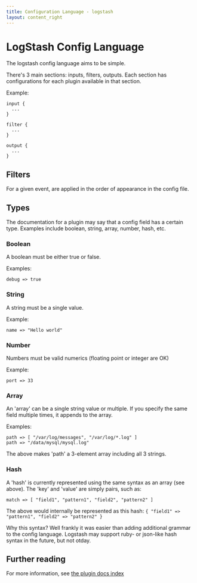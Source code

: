 ```yaml
---
title: Configuration Language - logstash
layout: content_right
---
```

# LogStash Config Language

The logstash config language aims to be simple.

There's 3 main sections: inputs, filters, outputs. Each section has
configurations for each plugin available in that section.

Example:

    input {
      ...
    }

    filter {
      ...
    }

    output {
      ...
    }

## Filters

For a given event, are applied in the order of appearance in the config file.

## Types

The documentation for a plugin may say that a config field has a certain type.
Examples include boolean, string, array, number, hash, etc.

### Boolean

A boolean must be either true or false.

Examples:

    debug => true

### String

A string must be a single value.

Example:

    name => "Hello world"

### Number

Numbers must be valid numerics (floating point or integer are OK)

Example:

    port => 33

### Array

An 'array' can be a single string value or multiple. If you specify the same
field multiple times, it appends to the array.

Examples:

    path => [ "/var/log/messages", "/var/log/*.log" ]
    path => "/data/mysql/mysql.log"

The above makes 'path' a 3-element array including all 3 strings.

### Hash

A 'hash' is currently represented using the same syntax as an array (see above).
The 'key' and 'value' are simply pairs, such as:

    match => [ "field1", "pattern1", "field2", "pattern2" ]

The above would internally be represented as this hash: `{ "field1" =>
"pattern1", "field2" => "pattern2" }`

Why this syntax? Well frankly it was easier than adding additional grammar to
the config language. Logstash may support ruby- or json-like hash syntax in the
future, but not otday.

## Further reading

For more information, see [the plugin docs index](index)
